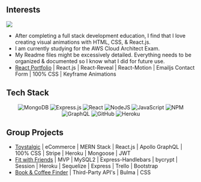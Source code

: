 <!-- <h2 align="center">About Me</h2>  -->
## Interests
<p align="left">
  <a href="https://skillicons.dev">
    <img src="https://skillicons.dev/icons?i=aws,html,css,react" />
  </a>
</p>

- After completing a full stack development education, I find that I love creating visual animations with HTML, CSS, & React.js.
- I am currently studying for the AWS Cloud Architect Exam. 
- My Readme files might be excessively detailed. Everything needs to be organized & documented so I know what I did for future use.
- [React Portfolio](https://cynthiagodoy.github.io/react.js-portfolio/) | React.js | React-Reveal | React-Motion | Emailjs Contact Form | 100% CSS | Keyframe Animations

## Tech Stack
<div align="center">

![MongoDB](https://img.shields.io/badge/MongoDB-%234ea94b.svg?style=for-the-badge&logo=mongodb&logoColor=white)
![Express.js](https://img.shields.io/badge/express.js-%23404d59.svg?style=for-the-badge&logo=express&logoColor=%2361DAFB)
![React](https://img.shields.io/badge/react-%2320232a.svg?style=for-the-badge&logo=react&logoColor=%2361DAFB)
![NodeJS](https://img.shields.io/badge/node.js-6DA55F?style=for-the-badge&logo=node.js&logoColor=white)
![JavaScript](https://img.shields.io/badge/javascript-%23323330.svg?style=for-the-badge&logo=javascript&logoColor=%23F7DF1E)
![NPM](https://img.shields.io/badge/NPM-%23000000.svg?style=for-the-badge&logo=npm&logoColor=white)
![GraphQL](https://img.shields.io/badge/-GraphQL-E10098?style=for-the-badge&logo=graphql&logoColor=white)
![GitHub](https://img.shields.io/badge/github-%23121011.svg?style=for-the-badge&logo=github&logoColor=white)
![Heroku](https://img.shields.io/badge/heroku-%23430098.svg?style=for-the-badge&logo=heroku&logoColor=white)

</div>

## Group Projects

- [Toystalgic](https://toystalgic.herokuapp.com/) | eCommerce | MERN Stack | React.js | Apollo GraphQL | 100% CSS | Stripe | Heroku | Mongoose | JWT
- [Fit with Friends](https://fitwithfriends-app.herokuapp.com/) | MVP | MySQL2 | Express-Handlebars | bycrypt | Session | Heroku | Sequelize | Express | Trello | Bootstrap
- [Book & Coffee Finder](https://noah8863.github.io/Coffee-and-Book-Finder/) | Third-Party API's | Bulma | CSS